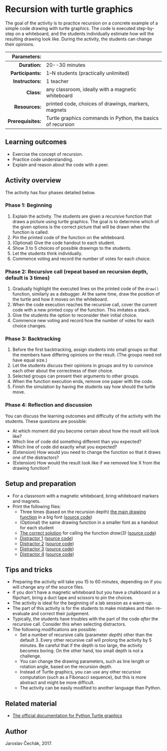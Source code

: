 # Recursion with turtle graphics

The goal of the activity is to practice recursion on a concrete example of a simple code drawing with turtle graphics. The code is executed step-by-step on a whiteboard, and the students individually estimate how will the resulting drawing look like. During the activity, the students can change their opinions.

| Parameters:        |                                      |
| -----------------: | :----------------------------------- |
| **Duration:**      | 20--30 minutes                       |
| **Participants:**  | 1–N students (practically unlimited) |
| **Instructors:**   | 1 teacher                            |
| **Class:**         | any classroom, ideally with a magnetic whiteboard           |
| **Resources:**     | printed code, choices of drawings, markers, magnets         |
| **Prerequisites:** | Turtle graphics commands in Python, the basics of recursion |

## Learning outcomes

* Exercise the concept of recursion.
* Practice code understanding.
* Explain and reason about the code with a peer.

## Activity overview

The activity has four phases detailed below.

### Phase 1: Beginning

1. Explain the activity. The students are given a recursive function that draws a picture using turtle graphics. The goal is to determine which of the given options is the correct picture that will be drawn when the function is called.
2. Pin the printed code of the function on the whiteboard.
3. (Optional) Give the code handout to each student.
4. Show 3 to 5 choices of possible drawings to the students.
5. Let the students think individually.
6. Commence voting and record the number of votes for each choice.

### Phase 2: Recursive call \(repeat based on recursion depth, default is 3 times\)

1. Gradually highlight the executed lines on the printed code of the `draw()` function, similarly as a debugger. At the same time, draw the position of the turtle and how it moves on the whiteboard.
2. When the code execution reaches the recursive call, cover the current code with a new printed copy of the function. This imitates a stack.
3. Give the students the option to reconsider their initial choice.
4. Commence new voting and record how the number of votes for each choice changes.

### Phase 3: Backtracking

1. Before the first backtracking, assign students into small groups so that the members have differing opinions on the result. (The groups need not have equal size.)
2. Let the students discuss their opinions in groups and try to convince each other about the correctness of their choice.
3. Selected groups can present their arguments to other groups.
4. When the function execution ends, remove one paper with the code.
5. Finish the simulation by having the students say how should the turtle move.

### Phase 4: Reflection and discussion

You can discuss the learning outcomes and difficulty of the activity with the students. These questions are possible:

* At which moment did you become certain about how the result will look like?
* Which line of code did something different than you expected?
* Which line of code did exactly what you expected?
* (Extension) How would you need to change the function so that it draws one of the distractors?
* (Extension) How would the result look like if we removed line X from the drawing function?

## Setup and preparation

* For a classroom with a magnetic whiteboard, bring whiteboard markers and magnets.
* Print the following files:
  * Three times \(based on the recursion depth\) [the main drawing function](print/main_function.pdf) in a big font \([source code](code/main_function.py)\)
  * (Optional) the same drawing function in a smaller font as a handout for each student
  * [The correct solution](print/tree_correct.pdf) for calling the function _draw\(3\)_ \([source code](code/tree_correct.py)\)
  * [Distractor 1](print/tree_distractor_1.pdf) \([source code](code/tree_distractor_1.py)\)
  * [Distractor 2](print/tree_distractor_2.pdf) \([source code](code/tree_distractor_2.py)\)
  * [Distractor 3](print/tree_distractor_3.pdf) \([source code](code/tree_distractor_3.py)\)
  * [Distractor 4](print/tree_distractor_4.pdf) \([source code](code/tree_distractor_4.py)\)

## Tips and tricks

* Preparing the activity will take you 15 to 60 minutes, depending on if you will change any of the source files.
* If you don't have a magnetic whiteboard but you have a chalkboard or a flipchart, bring a duct tape and scissors to pin the choices.
* The activity is ideal for the beginning of a lab session as a warm-up.
* The part of this activity is for the students to make mistakes and then re-evaluate and correct their judgement.
* Typically, the students have troubles with the part of the code *after* the recursive call. Consider this when selecting distractors.
* The following modifications are possible:
  * Set a number of recursive calls (parameter _depth_) other than the default 3. Every other recursive call will prolong the activity by 5 minutes. Be careful that if the depth is too large, the activity becomes boring. On the other hand, too small depth is not a challenge.
  * You can change the drawing parameters, such as line length or rotation angle, based on the recursion depth.
  * Instead of Turtle graphics, you can use any other recursive computation (such as a Fibonacci sequence), but this is more abstract and might be more difficult.
  * The activity can be easily modified to another language than Python.

## Related material

* [The official documentation for Python Turtle graphics](https://docs.python.org/3/library/turtle.html)

## Author

Jaroslav Čechák, 2017.
